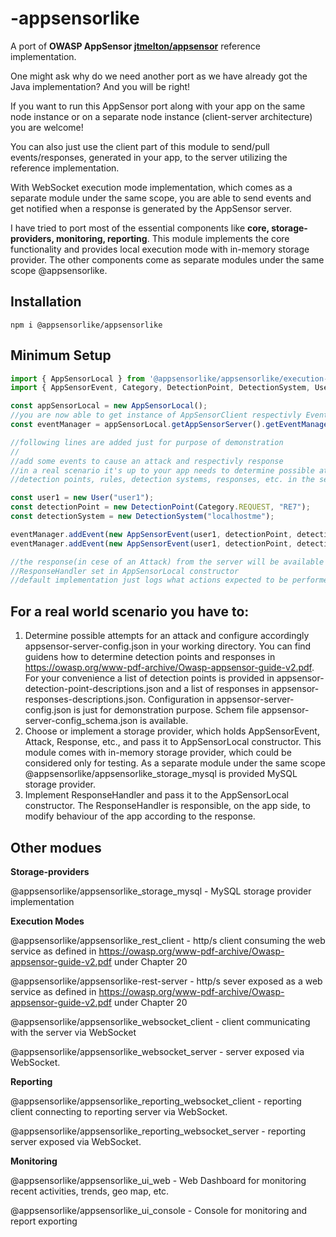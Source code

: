 # -appsensorlike
A port of **OWASP AppSensor [jtmelton/appsensor](https://github.com/jtmelton/appsensor)** reference implementation.

One might ask why do we need another port as we have already got the Java implementation? And you
 will be right! 
 
 If you want to run this AppSensor port along with your app on the same node instance or on a separate node instance (client-server architecture) you are welcome!
 
 You can also just use the client part of this module to send/pull events/responses, generated in your app, to the server utilizing the reference implementation.
 
 With WebSocket execution mode implementation, which comes as a separate module under the same scope, you are able to send events and get notified when a response is generated by the AppSensor server.
 
 I have tried to port most of the essential components like **core, storage-providers, monitoring, reporting**. This module implements the core functionality and provides local execution mode with in-memory storage provider.
 The other components come as separate modules under the same scope @appsensorlike.
 
 Installation
 ---
 ```
 npm i @appsensorlike/appsensorlike
 ```
 Minimum Setup
 ---
 ```javascript
 import { AppSensorLocal } from '@appsensorlike/appsensorlike/execution-modes/appsensor-local/appsensor_local.js';
 import { AppSensorEvent, Category, DetectionPoint, DetectionSystem, User } from "@appsensorlike/appsensorlike/core/core.js";

const appSensorLocal = new AppSensorLocal();
//you are now able to get instance of AppSensorClient respectivly EventManager and to send events to the server
const eventManager = appSensorLocal.getAppSensorServer().getEventManager();

//following lines are added just for purpose of demonstration
//
//add some events to cause an attack and respectivly response
//in a real scenario it's up to your app needs to determine possible attempts for an attack and to configure accordingly 
//detection points, rules, detection systems, responses, etc. in the server configuration 

const user1 = new User("user1");
const detectionPoint = new DetectionPoint(Category.REQUEST, "RE7");
const detectionSystem = new DetectionSystem("localhostme");

eventManager.addEvent(new AppSensorEvent(user1, detectionPoint, detectionSystem)); 
eventManager.addEvent(new AppSensorEvent(user1, detectionPoint, detectionSystem)); //new instance every time to set timestamp

//the response(in cese of an Attack) from the server will be available via
//ResponseHandler set in AppSensorLocal constructor
//default implementation just logs what actions expected to be performed by your app in response to the attack
```

For a real world scenario you have to:
---
1) Determine possible attempts for an attack and configure accordingly appsensor-server-config.json in your working directory. You can find guidens how to determine detection points and responses in https://owasp.org/www-pdf-archive/Owasp-appsensor-guide-v2.pdf. For your convenience a list of detection points is provided in appsensor-detection-point-descriptions.json and a list of responses in appsensor-responses-descriptions.json. Configuration in appsensor-server-config.json is just for demonstration purpose. Schem file appsensor-server-config_schema.json is available. 
2) Choose or implement a storage provider, which holds AppSensorEvent, Attack, Response, etc., and pass it to AppSensorLocal constructor. This module comes with in-memory storage provider, which could be considered only for testing. As a separate module under the same scope @appsensorlike/appsensorlike_storage_mysql is provided MySQL storage provider.
3) Implement ResponseHandler and pass it to the AppSensorLocal constructor. The ResponseHandler is responsible, on the app side, to modify behaviour of the app according to the response.

Other modues
---
**Storage-providers**

@appsensorlike/appsensorlike_storage_mysql - MySQL storage provider implementation

**Execution Modes**

@appsensorlike/appsensorlike_rest_client - http/s client consuming the web service as defined in https://owasp.org/www-pdf-archive/Owasp-appsensor-guide-v2.pdf under Chapter 20

@appsensorlike/appsensorlike-rest-server - http/s sever exposed as a web service as defined in https://owasp.org/www-pdf-archive/Owasp-appsensor-guide-v2.pdf under Chapter 20

@appsensorlike/appsensorlike_websocket_client - client communicating with the server via WebSocket 

@appsensorlike/appsensorlike_websocket_server - server exposed via WebSocket.

**Reporting**

@appsensorlike/appsensorlike_reporting_websocket_client - reporting client connecting to reporting server via WebSocket.

@appsensorlike/appsensorlike_reporting_websocket_server - reporting server exposed via WebSocket.

**Monitoring**

@appsensorlike/appsensorlike_ui_web - Web Dashboard for monitoring recent activities, trends, geo map, etc.

@appsensorlike/appsensorlike_ui_console - Console for monitoring and report exporting
